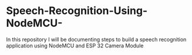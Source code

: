 # Speech-Recognition-Using-NodeMCU-
In this repository I will be documenting steps to build a speech recognition application using NodeMCU and ESP 32 Camera Module
